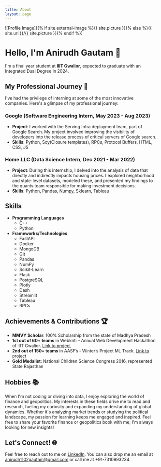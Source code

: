 ```yaml
---
title: About
layout: page
---
```

![Profile Image]({% if site.external-image %}{{ site.picture }}{% else %}{{ site.url }}/{{ site.picture }}{% endif %})
# Hello, I'm Anirudh Gautam 👋

I'm a final year student at **IIIT Gwalior**, expected to graduate with an Integrated Dual Degree in 2024.

## My Professional Journey 🚀

I've had the privilege of interning at some of the most innovative companies. Here's a glimpse of my professional journey:

### Google (Software Engineering Intern, May 2023 - Aug 2023)
- **Project**: I worked with the Serving Infra deployment team, part of Google Search. My project involved improving the visibility of developers into the release process of critical servers of Google search.
- **Skills**: Python, Soy(Closure templates), RPCs, Protocol Buffers, HTML, CSS, JS

### Home.LLC (Data Science Intern, Dec 2021 - Mar 2022)
- **Project**: During this internship, I delved into the analysis of data that directly and indirectly impacts housing prices. I explored neighborhood and state-level datasets, modeled these, and presented my findings to the quants team responsible for making investment decisions.
- **Skills**: Python, Pandas, Numpy, Sklearn, Tableau

## Skills
- **Programming Languages**
  - C++
  - Python
- **Frameworks/Technologies**
  - FastAPI
  - Docker
  - MongoDB
  - Git
  - Pandas
  - NumPy
  - Scikit-Learn
  - Flask
  - PostgreSQL
  - Plotly
  - Dash
  - Streamlit
  - Tableau
  - RPCs

## Achievements & Contributions 🏆
- **MMVY Scholar**: 100% Scholarship from the state of Madhya Pradesh
- **1st out of 60+ teams** in Webkriti – Annual Web Development Hackathon of IIIT Gwalior. [Link to project](#)
- **2nd out of 150+ teams** in AASF’s ‐ Winter’s Project ML Track. [Link to project](#)
- **Gold Medalist**: National Children Science Congress 2016, represented State Rajasthan

## Hobbies 📚
When I'm not coding or diving into data, I enjoy exploring the world of finance and geopolitics. My interests in these fields drive me to read and research, fueling my curiosity and expanding my understanding of global dynamics. Whether it's analyzing market trends or studying the political landscape, my passion for learning keeps me engaged and inspired. Feel free to share your favorite finance or geopolitics book with me; I'm always looking for new insights!

## Let's Connect! 🌐
Feel free to reach out to me on [LinkedIn](#). You can also drop me an email at [anirudh1102gautam@gmail.com](mailto:anirudh1102gautam@gmail.com) 
or call me at +91-7310993234.
